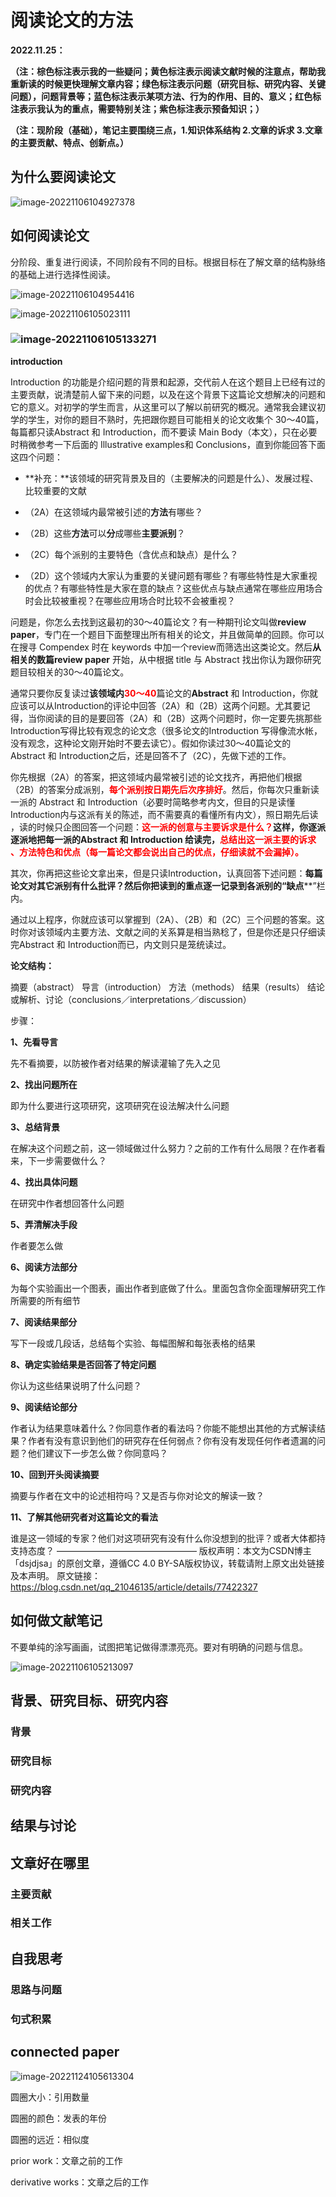 # 阅读论文的方法

**2022.11.25：**

**（注：棕色标注表示我的一些疑问；黄色标注表示阅读文献时候的注意点，帮助我重新读的时候更快理解文章内容；绿色标注表示问题（研究目标、研究内容、关键问题），问题背景等；蓝色标注表示某项方法、行为的作用、目的、意义；红色标注表示我认为的重点，需要特别关注；紫色标注表示预备知识；）**

**（注：现阶段（基础），笔记主要围绕三点，1.知识体系结构  2.文章的诉求  3.文章的主要贡献、特点、创新点。）**

## 为什么要阅读论文

![image-20221106104927378](C:\Users\admin\AppData\Roaming\Typora\typora-user-images\image-20221106104927378.png)



## 如何阅读论文

分阶段、重复进行阅读，不同阶段有不同的目标。根据目标在了解文章的结构脉络的基础上进行选择性阅读。

![image-20221106104954416](C:\Users\admin\AppData\Roaming\Typora\typora-user-images\image-20221106104954416.png)

![image-20221106105023111](C:\Users\admin\AppData\Roaming\Typora\typora-user-images\image-20221106105023111.png)

### ![image-20221106105133271](C:\Users\admin\AppData\Roaming\Typora\typora-user-images\image-20221106105133271.png)

**introduction**

Introduction 的功能是介绍问题的背景和起源，交代前人在这个题目上已经有过的主要贡献，说清楚前人留下来的问题，以及在这个背景下这篇论文想解决的问题和它的意义。对初学的学生而言，从这里可以了解以前研究的概况。通常我会建议初学的学生，对你的题目不熟时，先把跟你题目可能相关的论文收集个 30～40篇，每篇都只读Abstract 和 Introduction，而不要读 Main Body（本文），只在必要时稍微参考一下后面的 Illustrative examples和 Conclusions，直到你能回答下面这四个问题：



- **补充：**该领域的研究背景及目的（主要解决的问题是什么）、发展过程、比较重要的文献

- （2A）在这领域内最常被引述的**方法**有哪些？
- （2B）这些**方法**可以**分**成哪些**主要派别**？
- （2C）每个派别的主要特色（含优点和缺点）是什么？
- （2D）这个领域内大家认为重要的关键问题有哪些？有哪些特性是大家重视的优点？有哪些特性是大家在意的缺点？这些优点与缺点通常在哪些应用场合时会比较被重视？在哪些应用场合时比较不会被重视？



问题是，你怎么去找到这最初的30～40篇论文？有一种期刊论文叫做**review paper**，专门在一个题目下面整理出所有相关的论文，并且做简单的回顾。你可以在搜寻 Compendex 时在 keywords 中加一个review而筛选出这类论文。然后**从相关的数篇review paper** 开始，从中根据 title 与 Abstract 找出你认为跟你研究题目较相关的30～40篇论文。



通常只要你反复读过**该领域内**<font color='red'>**30～40**</font>篇论文的**Abstract** 和 Introduction，你就应该可以从Introduction的评论中回答（2A）和（2B）这两个问题。尤其要记得，当你阅读的目的是要回答（2A）和（2B）这两个问题时，你一定要先挑那些 Introduction写得比较有观念的论文念（很多论文的Introduction 写得像流水帐，没有观念，这种论文刚开始时不要去读它）。假如你读过30～40篇论文的 Abstract 和 Introduction之后，还是回答不了（2C），先做下述的工作。



你先根据（2A）的答案，把这领域内最常被引述的论文找齐，再把他们根据（2B）的答案分成派别，**<font color='red'>每个派别按日期先后次序排好</font>**。然后，你每次只重新读一派的 Abstract 和 Introduction（必要时简略参考内文，但目的只是读懂Introduction内与这派有关的陈述，而不需要真的看懂所有内文），照日期先后读 ，读的时候只企图回答一个问题：**<font color='red'>这一派的创意与主要诉求是什么？</font>**这样，你逐派逐派地把每一派的Abstract 和 Introduction 给读完，**<font color='red'>总结出这一派主要的诉求 、方法特色和优点（每一篇论文都会说出自己的优点，仔细读就不会漏掉）。</font>**



其次，你再把这些论文拿出来，但是只读Introduction，认真回答下述问题：**每篇论文对其它派别有什么批评？然后你把读到的重点逐一记录到各派别的“缺点****”栏内。

通过以上程序，你就应该可以掌握到（2A）、（2B）和（2C）三个问题的答案。这时你对该领域内主要方法、文献之间的关系算是相当熟稔了，但是你还是只仔细读完Abstract 和 Introduction而已，内文则只是笼统读过。



**论文结构：**

摘要（abstract）
导言（introduction）
方法（methods）
结果（results）
结论或解析、讨论（conclusions／interpretations／discussion）

步骤：

**1、先看导言**

先不看摘要，以防被作者对结果的解读灌输了先入之见

**2、找出问题所在**

即为什么要进行这项研究，这项研究在设法解决什么问题

**3、总结背景**

在解决这个问题之前，这一领域做过什么努力？之前的工作有什么局限？在作者看来，下一步需要做什么？

**4、找出具体问题**

在研究中作者想回答什么问题

**5、弄清解决手段**

作者要怎么做

**6、阅读方法部分**

为每个实验画出一个图表，画出作者到底做了什么。里面包含你全面理解研究工作所需要的所有细节

**7、阅读结果部分**

写下一段或几段话，总结每个实验、每幅图解和每张表格的结果

**8、确定实验结果是否回答了特定问题**

你认为这些结果说明了什么问题？

**9、阅读结论部分**

作者认为结果意味着什么？你同意作者的看法吗？你能不能想出其他的方式解读结果？作者有没有意识到他们的研究存在任何弱点？你有没有发现任何作者遗漏的问题？他们建议下一步怎么做？你同意吗？

**10、回到开头阅读摘要**

摘要与作者在文中的论述相符吗？又是否与你对论文的解读一致？

**11、了解其他研究者对这篇论文的看法**

谁是这一领域的专家？他们对这项研究有没有什么你没想到的批评？或者大体都持支持态度？
————————————————
版权声明：本文为CSDN博主「dsjdjsa」的原创文章，遵循CC 4.0 BY-SA版权协议，转载请附上原文出处链接及本声明。
原文链接：https://blog.csdn.net/qq_21046135/article/details/77422327

## 如何做文献笔记

不要单纯的涂写画画，试图把笔记做得漂漂亮亮。要对有明确的问题与信息。

![image-20221106105213097](C:\Users\admin\AppData\Roaming\Typora\typora-user-images\image-20221106105213097.png)



## 背景、研究目标、研究内容

### 背景



### 研究目标



### 研究内容



## 结果与讨论



## 文章好在哪里

### 主要贡献



### 相关工作



## 自我思考

### 思路与问题



### 句式积累



## connected paper

![image-20221124105613304](C:\Users\admin\AppData\Roaming\Typora\typora-user-images\image-20221124105613304.png)

圆圈大小：引用数量

圆圈的颜色：发表的年份

圆圈的远近：相似度

prior work：文章之前的工作

derivative works：文章之后的工作